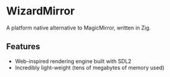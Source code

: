 # WizardMirror
A platform native alternative to MagicMirror, written in Zig.

## Features
* Web-inspired rendering engine built with SDL2
* Incredibly light-weight (tens of megabytes of memory used)
